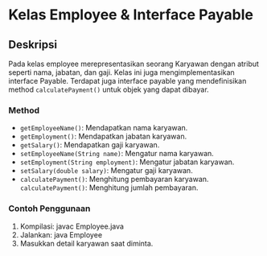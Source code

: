# Kelas Employee & Interface Payable

## Deskripsi

Pada kelas employee merepresentasikan seorang Karyawan dengan atribut seperti nama, jabatan, dan gaji. Kelas ini juga mengimplementasikan interface Payable. Terdapat juga interface payable yang mendefinisikan method `calculatePayment()` untuk objek yang dapat dibayar.

### Method

- `getEmployeeName()`: Mendapatkan nama karyawan.
- `getEmployment()`: Mendapatkan jabatan karyawan.
- `getSalary()`: Mendapatkan gaji karyawan.
- `setEmployeeName(String name)`: Mengatur nama karyawan.
- `setEmployment(String employment)`: Mengatur jabatan karyawan.
- `setSalary(double salary)`: Mengatur gaji karyawan.
- `calculatePayment()`: Menghitung pembayaran karyawan.
  `calculatePayment()`: Menghitung jumlah pembayaran.

### Contoh Penggunaan

1. Kompilasi: javac Employee.java
2. Jalankan: java Employee
3. Masukkan detail karyawan saat diminta.
